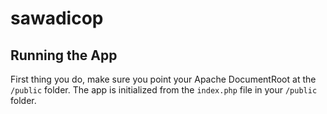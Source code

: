 sawadicop
=========

Running the App
---------------

First thing you do, make sure you point your Apache DocumentRoot at the `/public` folder. The app is initialized from the `index.php` file in your `/public` folder.